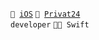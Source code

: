 <code>📱 [iOS](https://ua.linkedin.com/in/dmytro-dmytriiev-745511214)</code>
<code>🐸 [Privat24](https://apps.apple.com/us/app/%D0%BF%D1%80%D0%B8%D0%B2%D0%B0%D1%8224-%D0%BE%D1%82%D0%BA%D1%80%D1%8B%D1%82-%D0%B4%D0%BB%D1%8F-%D0%B2%D1%81%D0%B5%D1%85/id1333984846?l=ru) developer</code>
<code>👨‍💻 Swift</code>
